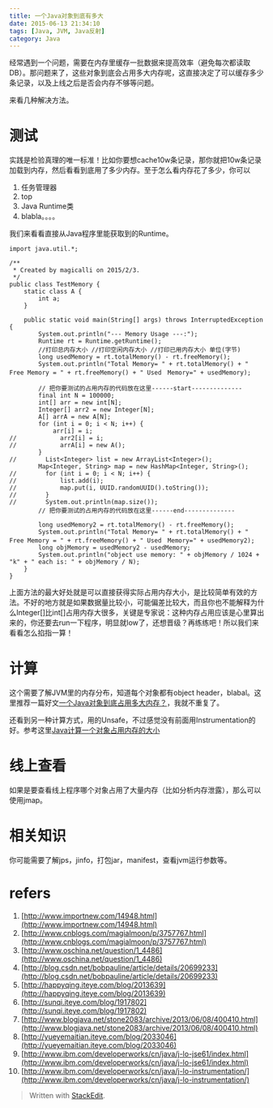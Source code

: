 ```yaml
---
title: 一个Java对象到底有多大
date: 2015-06-13 21:34:10
tags: [Java, JVM, Java反射]
category: Java
---
```


经常遇到一个问题，需要在内存里缓存一批数据来提高效率（避免每次都读取DB）。那问题来了，这些对象到底会占用多大内存呢，这直接决定了可以缓存多少条记录，以及上线之后是否会内存不够等问题。

来看几种解决方法。

<!-- more -->

# 测试

实践是检验真理的唯一标准！比如你要想cache10w条记录，那你就把10w条记录加载到内存，然后看看到底用了多少内存。至于怎么看内存花了多少，你可以
1. 任务管理器
2. top
3. Java Runtime类
4. blabla。。。。

我们来看看直接从Java程序里能获取到的Runtime。

```
import java.util.*;

/**
 * Created by magicalli on 2015/2/3.
 */
public class TestMemory {
    static class A {
        int a;
    }

    public static void main(String[] args) throws InterruptedException {
        System.out.println("--- Memory Usage ---:");
        Runtime rt = Runtime.getRuntime();
        //打印总内存大小 //打印空闲内存大小 //打印已用内存大小 单位(字节)
        long usedMemory = rt.totalMemory() - rt.freeMemory();
        System.out.println("Total Memory= " + rt.totalMemory() + " Free Memory = " + rt.freeMemory() + " Used　Memory=" + usedMemory);

        // 把你要测试的占用内存的代码放在这里------start--------------
        final int N = 100000;
        int[] arr = new int[N];
        Integer[] arr2 = new Integer[N];
        A[] arrA = new A[N];
        for (int i = 0; i < N; i++) {
            arr[i] = i;
//            arr2[i] = i;
//            arrA[i] = new A();
        }
//        List<Integer> list = new ArrayList<Integer>();
        Map<Integer, String> map = new HashMap<Integer, String>();
//        for (int i = 0; i < N; i++) {
//            list.add(i);
//            map.put(i, UUID.randomUUID().toString());
//        }
//        System.out.println(map.size());
        // 把你要测试的占用内存的代码放在这里------end--------------

        long usedMemory2 = rt.totalMemory() - rt.freeMemory();
        System.out.println("Total Memory= " + rt.totalMemory() + " Free Memory = " + rt.freeMemory() + " Used　Memory=" + usedMemory2);
        long objMemory = usedMemory2 - usedMemory;
        System.out.println("object use memory: " + objMemory / 1024 + "k" + " each is: " + objMemory / N);
    }
}

```

上面方法的最大好处就是可以直接获得实际占用内存大小，是比较简单有效的方法。不好的地方就是如果数据量比较小，可能偏差比较大，而且你也不能解释为什么Integer[]比int[]占用内存大很多，关键是专家说：这种内存占用应该是心里算出来的，你还要去run一下程序，明显就low了，还想晋级？再练练吧！所以我们来看看怎么掐指一算！

# 计算

这个需要了解JVM里的内存分布，知道每个对象都有object header，blabal。这里推荐一篇好文[一个Java对象到底占用多大内存？](http://www.cnblogs.com/magialmoon/p/3757767.html)，我就不重复了。

还看到另一种计算方式，用的Unsafe，不过感觉没有前面用Instrumentation的好。参考这里[Java计算一个对象占用内存的大小](http://blog.csdn.net/bobpauline/article/details/20699233)

# 线上查看

如果是要查看线上程序哪个对象占用了大量内存（比如分析内存泄露），那么可以使用jmap。

# 相关知识
你可能需要了解jps，jinfo，打包jar，manifest，查看jvm运行参数等。

# refers
1. [http://www.importnew.com/14948.html](http://www.importnew.com/14948.html)
2. [http://www.cnblogs.com/magialmoon/p/3757767.html](http://www.cnblogs.com/magialmoon/p/3757767.html)
3. [http://www.oschina.net/question/1_4486](http://www.oschina.net/question/1_4486)
4. [http://blog.csdn.net/bobpauline/article/details/20699233](http://blog.csdn.net/bobpauline/article/details/20699233)
5. [http://happyqing.iteye.com/blog/2013639](http://happyqing.iteye.com/blog/2013639)
6. [http://sunqi.iteye.com/blog/1917802](http://sunqi.iteye.com/blog/1917802)
7. [http://www.blogjava.net/stone2083/archive/2013/06/08/400410.html](http://www.blogjava.net/stone2083/archive/2013/06/08/400410.html)
8. [http://yueyemaitian.iteye.com/blog/2033046](http://yueyemaitian.iteye.com/blog/2033046)
9. [http://www.ibm.com/developerworks/cn/java/j-lo-jse61/index.html](http://www.ibm.com/developerworks/cn/java/j-lo-jse61/index.html)
10. [http://www.ibm.com/developerworks/cn/java/j-lo-instrumentation/](http://www.ibm.com/developerworks/cn/java/j-lo-instrumentation/)


> Written with [StackEdit](https://stackedit.io/).
